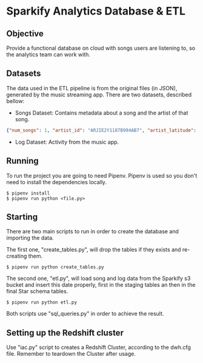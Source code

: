 # Sparkify Analytics Database & ETL

## Objective

Provide a functional database on cloud with songs users are listening to,
so the analytics team can work with.

## Datasets

The data used in the ETL pipeline is from the original files 
(in JSON), generated by the music streaming app. There are two
datasets, described bellow:

- Songs Dataset: Contains metadata about a song and the artist
of that song.

```json
{"num_songs": 1, "artist_id": "ARJIE2Y1187B994AB7", "artist_latitude": null, "artist_longitude": null, "artist_location": "", "artist_name": "Line Renaud", "song_id": "SOUPIRU12A6D4FA1E1", "title": "Der Kleine Dompfaff", "duration": 152.92036, "year": 0}
```

- Log Dataset: Activity from the music app. 

## Running 

To run the project you are going to need Pipenv. Pipenv is used 
so you don't need to install the dependencies locally. 

```commandline
$ pipenv install
$ pipenv run python <file.py>
```

## Starting

There are two main scripts to run in order to create the database
and importing the data. 

The first one, "create_tables.py", will
drop the tables if they exists and re-creating them. 

```commandline
$ pipenv run python create_tables.py
```

The second one, "etl.py", will load song and log data from the 
Sparkify s3 bucket and insert this date properly, first in the
staging tables an then in the final Star schema tables.

```commandline
$ pipenv run python etl.py
```

Both scripts use "sql_queries.py" in order to achieve the result.


## Setting up the Redshift cluster

Use "iac.py" script to creates a Redshift Cluster,
according to the dwh.cfg file. Remember to teardown the Cluster
after usage.

